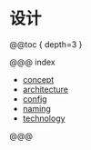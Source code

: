 # 设计

@@toc { depth=3 }

@@@ index

- [concept](concept.md)
- [architecture](architecture.md)
- [config](config.md)
- [naming](naming.md)
- [technology](technology.md)

@@@
